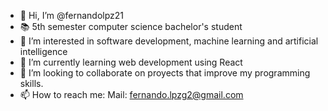 - 👋 Hi, I’m @fernandolpz21
- 📚 5th semester computer science bachelor's student
- 👀 I’m interested in software development, machine learning and artificial intelligence
- 🌱 I’m currently learning web development using React
- 💞️ I’m looking to collaborate on proyects that improve my programming skills.
- 📫 How to reach me:
    Mail: fernando.lpzg2@gmail.com

  

<!---
fernandolpz21/fernandolpz21 is a ✨ special ✨ repository because its `README.md` (this file) appears on your GitHub profile.
You can click the Preview link to take a look at your changes.
--->
